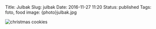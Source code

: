 Title: Julbak
Slug: julbak
Date: 2016-11-27 11:20
Status: published
Tags: foto, food
image: {photo}julbak.jpg

![christmas cookies]({photo}artsoppapannk.jpg "Småkakor och lussekatter")

